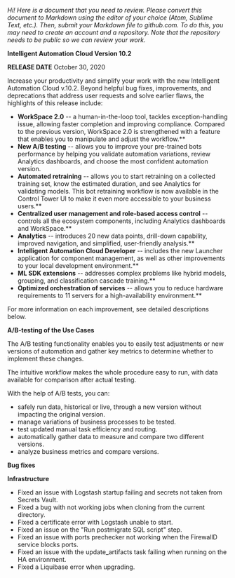 *Hi! Here is a document that you need to review. Please convert this document to Markdown using the editor of your choice (Atom, Sublime Text, etc.). Then, submit your Markdown file to github.com. To do this, you may need to create an account and a repository. Note that the repository needs to be public so we can review your work.*  

**Intelligent Automation Cloud Version 10.2**

**RELEASE DATE** October 30, 2020

Increase your productivity and simplify your work with the new Intelligent Automation Cloud v.10.2. Beyond helpful bug fixes, improvements, and deprecations that address user requests and solve earlier flaws, the highlights of this release include:

- **WorkSpace 2.0** -- a human-in-the-loop tool, tackles exception-handling issue, allowing faster completion and improving compliance. Compared to the previous version, WorkSpace 2.0 is strengthened with a feature that enables you to manipulate and adjust the workflow.** 
- **New A/B testing** -- allows you to improve your pre-trained bots performance by helping you validate automation variations, review Analytics dashboards, and choose the most confident automation version. 
- **Automated retraining** -- allows you to start retraining on a collected training set, know the estimated duration, and see Analytics for validating models. This bot retraining workflow is now available in the Control Tower UI to make it even more accessible to your business users.** 
- **Centralized user management and role-based access control** -- controls all the ecosystem components, including Analytics dashboards and WorkSpace.** 
- **Analytics** -- introduces 20 new data points, drill-down capability, improved navigation, and simplified, user-friendly analysis.** 
- **Intelligent Automation Cloud Developer** -- includes the new Launcher application for component management, as well as other improvements to your local development environment.** 
- **ML SDK extensions** -- addresses complex problems like hybrid models, grouping, and classification cascade training.** 
- **Optimized orchestration of services** -- allows you to reduce hardware requirements to 11 servers for a high-availability environment.** 

For more information on each improvement, see detailed descriptions below.

**A/B-testing of the Use Cases**

The A/B testing functionality enables you to easily test adjustments or new versions of automation and gather key metrics to determine whether to implement these changes.

The intuitive workflow makes the whole procedure easy to run, with data available for comparison after actual testing.

With the help of A/B tests, you can:

- safely run data, historical or live, through a new version without impacting the original version. 
- manage variations of business processes to be tested. 
- test updated manual task efficiency and routing. 
- automatically gather data to measure and compare two different versions. 
- analyze business metrics and compare versions. 

**Bug fixes**

**Infrastructure**

- Fixed an issue with Logstash startup failing and secrets not taken from Secrets Vault. 
- Fixed a bug with not working jobs when cloning from the current directory. 
- Fixed a certificate error with Logstash unable to start. 
- Fixed an issue on the "Run postmigrate SQL script" step. 
- Fixed an issue with ports prechecker not working when the FirewallD service blocks ports. 
- Fixed an issue with the update\_artifacts task failing when running on the HA environment. 
- Fixed a Liquibase error when upgrading. 
